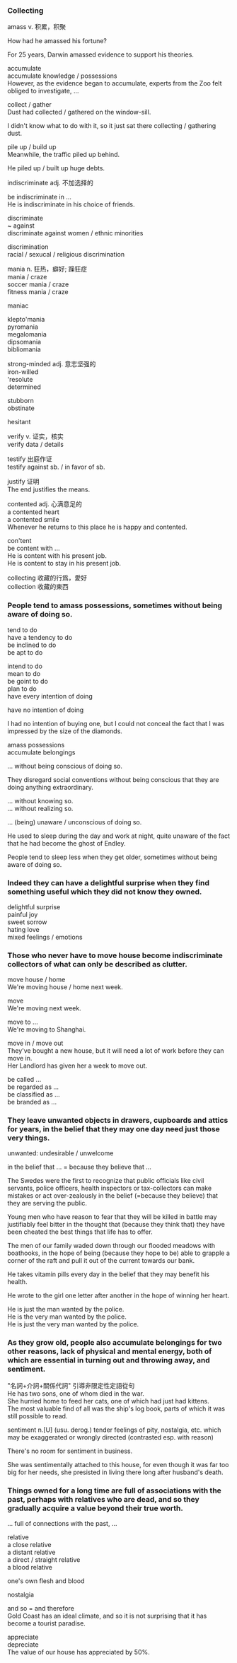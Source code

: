 ### Collecting  
  
amass v. 积累，积聚  
  
How had he amassed his fortune?  
  
For 25 years, Darwin amassed evidence to support his theories.  
  
accumulate  
accumulate knowledge / possessions  
However, as the evidence began to accumulate, experts from the Zoo felt obliged to investigate, ...  
  
collect / gather  
Dust had collected / gathered on the window-sill.  
  
I didn't know what to do with it, so it just sat there collecting / gathering dust.  
  
pile up / build up  
Meanwhile, the traffic piled up behind.  
  
He piled up / built up huge debts.  
  
indiscriminate adj. 不加选择的  
  
be indiscriminate in ...  
He is indiscriminate in his choice of friends.  
  
discriminate  
~ against  
discriminate against women / ethnic minorities  
  
discrimination  
racial / sexucal / religious discrimination  
  
mania n. 狂热，癖好; 躁狂症  
mania / craze  
soccer mania / craze  
fitness mania / craze  
  
maniac  
  
klepto'mania  
pyromania  
megalomania  
dipsomania  
bibliomania  
  
strong-minded adj. 意志坚强的  
iron-willed  
'resolute  
determined  
  
stubborn  
obstinate  
  
hesitant  
  
verify v. 证实，核实  
verify data / details  
  
testify 出庭作证  
testify against sb. / in favor of sb.  
  
justify 证明  
The end justifies the means.  
  
contented adj. 心满意足的  
a contented heart  
a contented smile  
Whenever he returns to this place he is happy and contented.  
  
con'tent  
be content with ...  
He is content with his present job.  
He is content to stay in his present job.  
  
collecting 收藏的行爲，愛好  
collection 收藏的東西  
  
### People tend to amass possessions, sometimes without being aware of doing so.  
  
tend to do  
have a tendency to do  
be inclined to do  
be apt to do  
  
intend to do  
mean to do  
be goint to do  
plan to do  
have every intention of doing  
  
have no intention of doing  
  
I had no intention of buying one, but I could not conceal the fact that I was impressed by the size of the diamonds.  
  
amass possessions  
accumulate belongings  
  
... without being conscious of doing so.  
  
They disregard social conventions without being conscious that they are doing anything extraordinary.  
  
... without knowing so.  
... without realizing so.  
  
... (being) unaware / unconscious of doing so.  
  
He used to sleep during the day and work at night, quite unaware of the fact that he had become the ghost of Endley.  
  
People tend to sleep less when they get older, sometimes without being aware of doing so.  
  
### Indeed they can have a delightful surprise when they find something useful which they did not know they owned.  
  
delightful surprise  
painful joy  
sweet sorrow  
hating love  
mixed feelings / emotions  
  
### Those who never have to move house become indiscriminate collectors of what can only be described as clutter.  
  
move house / home  
We're moving house / home next week.  
  
move  
We're moving next week.  
  
move to ...  
We're moving to Shanghai.  
  
move in / move out  
They've bought a new house, but it will need a lot of work before they can move in.  
Her Landlord has given her a week to move out.  
  
be called ...  
be regarded as ...  
be classified as ...  
be branded as ...  
  
### They leave unwanted objects in drawers, cupboards and attics for years, in the belief that they may one day need just those very things.  
  
unwanted: undesirable / unwelcome  
  
in the belief that ... = because they believe that ...  
  
The Swedes were the first to recognize that public officials like civil servants, police officers, health inspectors or tax-collectors can make mistakes or act over-zealously in the belief (=because they believe) that they are serving the public.  
  
Young men who have reason to fear that they will be killed in battle may justifiably feel bitter in the thought that (because they think that) they have been cheated the best things that life has to offer.  
  
The men of our family waded down through our flooded meadows with boathooks, in the hope of being (because they hope to be) able to grapple a corner of the raft and pull it out of the current towards our bank.  
  
He takes vitamin pills every day in the belief that they may benefit his health.  
  
He wrote to the girl one letter after another in the hope of winning her heart.  
  
He is just the man wanted by the police.  
He is the very man wanted by the police.  
He is just the very man wanted by the police.  
  
### As they grow old, people also accumulate belongings for two other reasons, lack of physical and mental energy, both of which are essential in turning out and throwing away, and sentiment.  
  
"名詞+介詞+關係代詞" 引導非限定性定語從句  
He has two sons, one of whom died in the war.  
She hurried home to feed her cats, one of which had just had kittens.  
The most valuable find of all was the ship's log book, parts of which it was still possible to read.  
  
sentiment n.[U] (usu. derog.) tender feelings of pity, nostalgia, etc. which may be exaggerated or wrongly directed (contrasted esp. with reason)  
  
There's no room for sentiment in business.  
  
She was sentimentally attached to this house, for even though it was far too big for her needs, she presisted in living there long after husband's death.  
  
### Things owned for a long time are full of associations with the past, perhaps with relatives who are dead, and so they gradually acquire a value beyond their true worth.  
  
... full of connections with the past, ...  
  
relative  
a close relative  
a distant relative  
a direct / straight relative  
a blood relative  
  
one's own flesh and blood  
  
nostalgia  
  
and so = and therefore  
Gold Coast has an ideal climate, and so it is not surprising that it has become a tourist paradise.  
  
appreciate  
depreciate  
The value of our house has appreciated by 50%.  